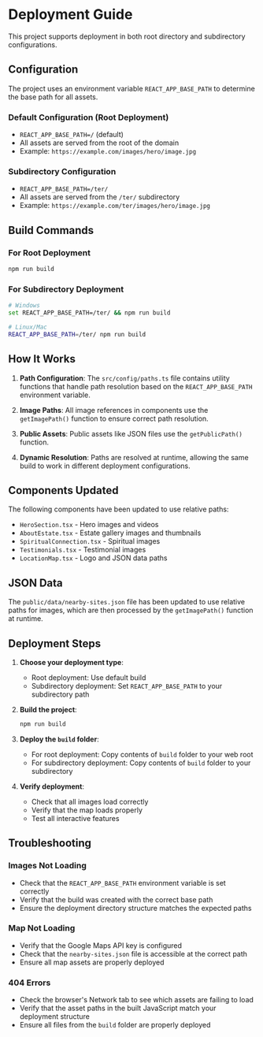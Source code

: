 # Deployment Guide

This project supports deployment in both root directory and subdirectory configurations.

## Configuration

The project uses an environment variable `REACT_APP_BASE_PATH` to determine the base path for all assets.

### Default Configuration (Root Deployment)
- `REACT_APP_BASE_PATH=/` (default)
- All assets are served from the root of the domain
- Example: `https://example.com/images/hero/image.jpg`

### Subdirectory Configuration
- `REACT_APP_BASE_PATH=/ter/`
- All assets are served from the `/ter/` subdirectory
- Example: `https://example.com/ter/images/hero/image.jpg`

## Build Commands

### For Root Deployment
```bash
npm run build
```

### For Subdirectory Deployment
```bash
# Windows
set REACT_APP_BASE_PATH=/ter/ && npm run build

# Linux/Mac
REACT_APP_BASE_PATH=/ter/ npm run build
```

## How It Works

1. **Path Configuration**: The `src/config/paths.ts` file contains utility functions that handle path resolution based on the `REACT_APP_BASE_PATH` environment variable.

2. **Image Paths**: All image references in components use the `getImagePath()` function to ensure correct path resolution.

3. **Public Assets**: Public assets like JSON files use the `getPublicPath()` function.

4. **Dynamic Resolution**: Paths are resolved at runtime, allowing the same build to work in different deployment configurations.

## Components Updated

The following components have been updated to use relative paths:

- `HeroSection.tsx` - Hero images and videos
- `AboutEstate.tsx` - Estate gallery images and thumbnails
- `SpiritualConnection.tsx` - Spiritual images
- `Testimonials.tsx` - Testimonial images
- `LocationMap.tsx` - Logo and JSON data paths

## JSON Data

The `public/data/nearby-sites.json` file has been updated to use relative paths for images, which are then processed by the `getImagePath()` function at runtime.

## Deployment Steps

1. **Choose your deployment type**:
   - Root deployment: Use default build
   - Subdirectory deployment: Set `REACT_APP_BASE_PATH` to your subdirectory path

2. **Build the project**:
   ```bash
   npm run build
   ```

3. **Deploy the `build` folder**:
   - For root deployment: Copy contents of `build` folder to your web root
   - For subdirectory deployment: Copy contents of `build` folder to your subdirectory

4. **Verify deployment**:
   - Check that all images load correctly
   - Verify that the map loads properly
   - Test all interactive features

## Troubleshooting

### Images Not Loading
- Check that the `REACT_APP_BASE_PATH` environment variable is set correctly
- Verify that the build was created with the correct base path
- Ensure the deployment directory structure matches the expected paths

### Map Not Loading
- Verify that the Google Maps API key is configured
- Check that the `nearby-sites.json` file is accessible at the correct path
- Ensure all map assets are properly deployed

### 404 Errors
- Check the browser's Network tab to see which assets are failing to load
- Verify that the asset paths in the built JavaScript match your deployment structure
- Ensure all files from the `build` folder are properly deployed
